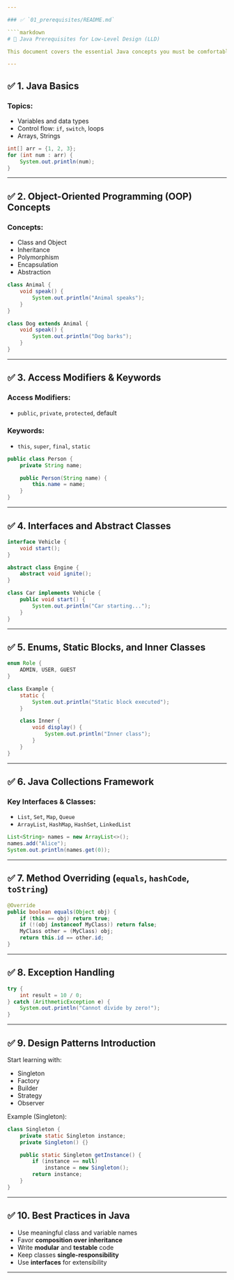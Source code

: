 ```yaml
---

### ✅ `01_prerequisites/README.md`

````markdown
# 📘 Java Prerequisites for Low-Level Design (LLD)

This document covers the essential Java concepts you must be comfortable with before diving into Low-Level Design (LLD). Each section includes explanations and examples to help reinforce your understanding.

---
```


## ✅ 1. Java Basics

### Topics:
- Variables and data types
- Control flow: `if`, `switch`, loops
- Arrays, Strings

```java
int[] arr = {1, 2, 3};
for (int num : arr) {
    System.out.println(num);
}
````

---

## ✅ 2. Object-Oriented Programming (OOP) Concepts

### Concepts:

* Class and Object
* Inheritance
* Polymorphism
* Encapsulation
* Abstraction

```java
class Animal {
    void speak() {
        System.out.println("Animal speaks");
    }
}

class Dog extends Animal {
    void speak() {
        System.out.println("Dog barks");
    }
}
```

---

## ✅ 3. Access Modifiers & Keywords

### Access Modifiers:

* `public`, `private`, `protected`, default

### Keywords:

* `this`, `super`, `final`, `static`

```java
public class Person {
    private String name;

    public Person(String name) {
        this.name = name;
    }
}
```

---

## ✅ 4. Interfaces and Abstract Classes

```java
interface Vehicle {
    void start();
}

abstract class Engine {
    abstract void ignite();
}

class Car implements Vehicle {
    public void start() {
        System.out.println("Car starting...");
    }
}
```

---

## ✅ 5. Enums, Static Blocks, and Inner Classes

```java
enum Role {
    ADMIN, USER, GUEST
}

class Example {
    static {
        System.out.println("Static block executed");
    }

    class Inner {
        void display() {
            System.out.println("Inner class");
        }
    }
}
```

---

## ✅ 6. Java Collections Framework

### Key Interfaces & Classes:

* `List`, `Set`, `Map`, `Queue`
* `ArrayList`, `HashMap`, `HashSet`, `LinkedList`

```java
List<String> names = new ArrayList<>();
names.add("Alice");
System.out.println(names.get(0));
```

---

## ✅ 7. Method Overriding (`equals`, `hashCode`, `toString`)

```java
@Override
public boolean equals(Object obj) {
    if (this == obj) return true;
    if (!(obj instanceof MyClass)) return false;
    MyClass other = (MyClass) obj;
    return this.id == other.id;
}
```

---

## ✅ 8. Exception Handling

```java
try {
    int result = 10 / 0;
} catch (ArithmeticException e) {
    System.out.println("Cannot divide by zero!");
}
```

---

## ✅ 9. Design Patterns Introduction

Start learning with:

* Singleton
* Factory
* Builder
* Strategy
* Observer

Example (Singleton):

```java
class Singleton {
    private static Singleton instance;
    private Singleton() {}

    public static Singleton getInstance() {
        if (instance == null)
            instance = new Singleton();
        return instance;
    }
}
```

---

## ✅ 10. Best Practices in Java

* Use meaningful class and variable names
* Favor **composition over inheritance**
* Write **modular** and **testable** code
* Keep classes **single-responsibility**
* Use **interfaces** for extensibility

---